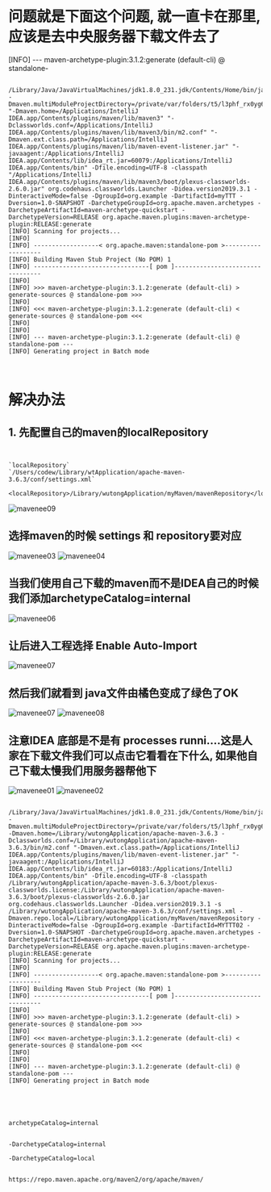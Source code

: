 # 问题就是下面这个问题, 就一直卡在那里, 应该是去中央服务器下载文件去了
  [INFO] --- maven-archetype-plugin:3.1.2:generate (default-cli) @ standalone-


```

/Library/Java/JavaVirtualMachines/jdk1.8.0_231.jdk/Contents/Home/bin/java -Dmaven.multiModuleProjectDirectory=/private/var/folders/t5/l3phf_rx0yg62sn_9z844l780000gn/T/archetypetmp "-Dmaven.home=/Applications/IntelliJ IDEA.app/Contents/plugins/maven/lib/maven3" "-Dclassworlds.conf=/Applications/IntelliJ IDEA.app/Contents/plugins/maven/lib/maven3/bin/m2.conf" "-Dmaven.ext.class.path=/Applications/IntelliJ IDEA.app/Contents/plugins/maven/lib/maven-event-listener.jar" "-javaagent:/Applications/IntelliJ IDEA.app/Contents/lib/idea_rt.jar=60079:/Applications/IntelliJ IDEA.app/Contents/bin" -Dfile.encoding=UTF-8 -classpath "/Applications/IntelliJ IDEA.app/Contents/plugins/maven/lib/maven3/boot/plexus-classworlds-2.6.0.jar" org.codehaus.classworlds.Launcher -Didea.version2019.3.1 -DinteractiveMode=false -DgroupId=org.example -DartifactId=myTTT -Dversion=1.0-SNAPSHOT -DarchetypeGroupId=org.apache.maven.archetypes -DarchetypeArtifactId=maven-archetype-quickstart -DarchetypeVersion=RELEASE org.apache.maven.plugins:maven-archetype-plugin:RELEASE:generate
[INFO] Scanning for projects...
[INFO] 
[INFO] ------------------< org.apache.maven:standalone-pom >-------------------
[INFO] Building Maven Stub Project (No POM) 1
[INFO] --------------------------------[ pom ]---------------------------------
[INFO] 
[INFO] >>> maven-archetype-plugin:3.1.2:generate (default-cli) > generate-sources @ standalone-pom >>>
[INFO] 
[INFO] <<< maven-archetype-plugin:3.1.2:generate (default-cli) < generate-sources @ standalone-pom <<<
[INFO] 
[INFO] 
[INFO] --- maven-archetype-plugin:3.1.2:generate (default-cli) @ standalone-pom ---
[INFO] Generating project in Batch mode



```



# 解决办法

## 1. 先配置自己的maven的localRepository

```


`localRepository`
`/Users/codew/Library/wtApplication/apache-maven-3.6.3/conf/settings.xml`

<localRepository>/Library/wutongApplication/myMaven/mavenRepository</localRepository>
```

![mavenee09](images/mavenee09.png)


## 选择maven的时候 settings 和 repository要对应

![mavenee03](images/mavenee03.png)
![mavenee04](images/mavenee04.png)

## 当我们使用自己下载的maven而不是IDEA自己的时候我们添加archetypeCatalog=internal
![mavenee06](images/mavenee06.png)

## 让后进入工程选择 Enable Auto-Import

![mavenee07](images/mavenee07.png)

## 然后我们就看到 java文件由橘色变成了绿色了OK
![mavenee07](images/mavenee07.png)
![mavenee08](images/mavenee08.png)

## 注意IDEA 底部是不是有 processes runni....这是人家在下载文件我们可以点击它看看在下什么, 如果他自己下载太慢我们用服务器帮他下

![mavenee01](images/mavenee01.png)
![mavenee02](images/mavenee02.png)





```

/Library/Java/JavaVirtualMachines/jdk1.8.0_231.jdk/Contents/Home/bin/java -Dmaven.multiModuleProjectDirectory=/private/var/folders/t5/l3phf_rx0yg62sn_9z844l780000gn/T/archetypetmp -Dmaven.home=/Library/wutongApplication/apache-maven-3.6.3 -Dclassworlds.conf=/Library/wutongApplication/apache-maven-3.6.3/bin/m2.conf "-Dmaven.ext.class.path=/Applications/IntelliJ IDEA.app/Contents/plugins/maven/lib/maven-event-listener.jar" "-javaagent:/Applications/IntelliJ IDEA.app/Contents/lib/idea_rt.jar=60183:/Applications/IntelliJ IDEA.app/Contents/bin" -Dfile.encoding=UTF-8 -classpath /Library/wutongApplication/apache-maven-3.6.3/boot/plexus-classworlds.license:/Library/wutongApplication/apache-maven-3.6.3/boot/plexus-classworlds-2.6.0.jar org.codehaus.classworlds.Launcher -Didea.version2019.3.1 -s /Library/wutongApplication/apache-maven-3.6.3/conf/settings.xml -Dmaven.repo.local=/Library/wutongApplication/myMaven/mavenRepository -DinteractiveMode=false -DgroupId=org.example -DartifactId=MYTTT02 -Dversion=1.0-SNAPSHOT -DarchetypeGroupId=org.apache.maven.archetypes -DarchetypeArtifactId=maven-archetype-quickstart -DarchetypeVersion=RELEASE org.apache.maven.plugins:maven-archetype-plugin:RELEASE:generate
[INFO] Scanning for projects...
[INFO] 
[INFO] ------------------< org.apache.maven:standalone-pom >-------------------
[INFO] Building Maven Stub Project (No POM) 1
[INFO] --------------------------------[ pom ]---------------------------------
[INFO] 
[INFO] >>> maven-archetype-plugin:3.1.2:generate (default-cli) > generate-sources @ standalone-pom >>>
[INFO] 
[INFO] <<< maven-archetype-plugin:3.1.2:generate (default-cli) < generate-sources @ standalone-pom <<<
[INFO] 
[INFO] 
[INFO] --- maven-archetype-plugin:3.1.2:generate (default-cli) @ standalone-pom ---
[INFO] Generating project in Batch mode



```




```


archetypeCatalog=internal


-DarchetypeCatalog=internal

-DarchetypeCatalog=local


https://repo.maven.apache.org/maven2/org/apache/maven/

```


